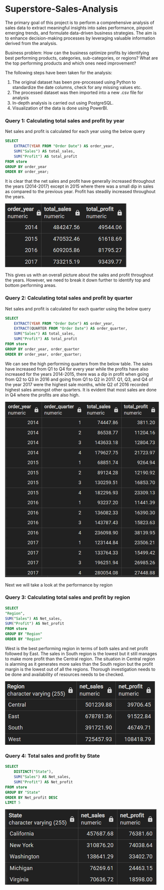 # Superstore-Sales-Analysis

The primary goal of this project is to perform a comprehensive analysis of sales data to extract meaningful insights into sales performance, pinpoint emerging trends, and formulate data-driven business strategies. The aim is to enhance decision-making processes by leveraging valuable information derived from the analysis.

Business problem:
How can the business optimize profits by identifying best performing products, categories, sub-categories, or regions? What are the top performing products and which ones need improvement?

The following steps have been taken for the analysis:
1. The original dataset has been pre-processed using Python to standardize the date columns, check for any missing values etc.
2. The processed dataset was then imported into a new .csv file for analysis
3. In-depth analysis is carried out using PostgreSQL.
4. Visualization of the data is done using PowerBI.


### Query 1: Calculating total sales and profit by year

Net sales and profit is calculated for each year using the below query

```sql
SELECT
    EXTRACT(YEAR FROM "Order Date") AS order_year,
    SUM("Sales") AS total_sales,
    SUM("Profit") AS total_profit
FROM store
GROUP BY order_year
ORDER BY order_year;
```
It is clear that the net sales and profit have generally increased throughout the years (2014-2017) except in 2015 where there was a small dip in sales as compared to the previous year. Profit has steadily increased throughout the years.


![Net Sales](Net_sales.png)

This gives us with an overall picture about the sales and profit throughout the years. However, we need to break it down further to identify top and bottom performing areas.

### Query 2: Calculating total sales and profit by quarter

Net sales and profit is calculated for each quarter using the below query

```sql
SELECT
    EXTRACT(YEAR FROM "Order Date") AS order_year,
    EXTRACT(QUARTER FROM "Order Date") AS order_quarter,
    SUM("Sales") AS total_sales,
    SUM("Profit") AS total_profit
FROM store
GROUP BY order_year, order_quarter
ORDER BY order_year, order_quarter;
```

We can see the high performing quarters from the below table. The sales have increased from Q1 to Q4 for every year while the profits have also increased for the years 2014-2015, there was a dip in profit when going from Q2 to Q3 in 2016 and going from Q1 to Q2 in 2017. Q1, Q3, and Q4 of the year 2017 were the highest sale months, while Q2 of 2016 recorded highest sales amongst other quarters. It is evident that most sales are done in Q4 where the profits are also high.

![Net sales by quarter](Quarter_wise.png)

Next we will take a look at the performance by region

### Query 3: Calculating total sales and profit by region

```sql
SELECT 
"Region",
SUM("Sales") AS Net_sales,
SUM("Profit") AS Net_profit
FROM store
GROUP BY "Region"
ORDER BY "Region"
```
West is the best performing region in terms of both sales and net profit followed by East. The sales in South region is the lowest but it still manages to make more profit than the Central region. The situation in Central region is alarming as it generates more sales than the South region but the profit margin is the lowest out of all the regions. Thorough investigation needs to be done and availability of resources needs to be checked.

![Net sales by region](Region.png)

### Query 4: Total sales and profit by State

```sql
SELECT
    DISTINCT("State"),
	SUM("Sales") AS Net_sales,
	SUM("Profit") AS Net_profit
FROM store
GROUP BY "State"
ORDER BY Net_profit DESC
LIMIT 5
```
![Net sales by state](top5state.png)

